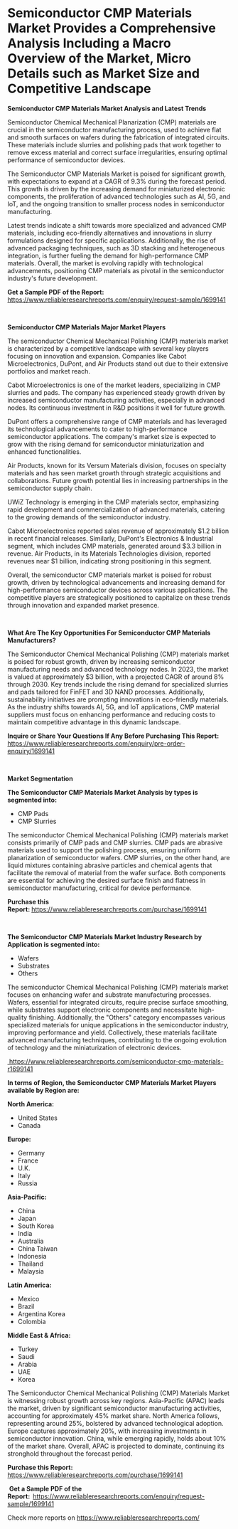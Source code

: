 <p><h1>Semiconductor CMP Materials Market Provides a Comprehensive Analysis Including a Macro Overview of the Market, Micro Details such as Market Size and Competitive Landscape</h1></p><p><strong>Semiconductor CMP Materials Market Analysis and Latest Trends</strong></p>
<p><p>Semiconductor Chemical Mechanical Planarization (CMP) materials are crucial in the semiconductor manufacturing process, used to achieve flat and smooth surfaces on wafers during the fabrication of integrated circuits. These materials include slurries and polishing pads that work together to remove excess material and correct surface irregularities, ensuring optimal performance of semiconductor devices.</p><p>The Semiconductor CMP Materials Market is poised for significant growth, with expectations to expand at a CAGR of 9.3% during the forecast period. This growth is driven by the increasing demand for miniaturized electronic components, the proliferation of advanced technologies such as AI, 5G, and IoT, and the ongoing transition to smaller process nodes in semiconductor manufacturing. </p><p>Latest trends indicate a shift towards more specialized and advanced CMP materials, including eco-friendly alternatives and innovations in slurry formulations designed for specific applications. Additionally, the rise of advanced packaging techniques, such as 3D stacking and heterogeneous integration, is further fueling the demand for high-performance CMP materials. Overall, the market is evolving rapidly with technological advancements, positioning CMP materials as pivotal in the semiconductor industry's future development.</p></p>
<p><strong>Get a Sample PDF of the Report:&nbsp;</strong> <a href="https://www.reliableresearchreports.com/enquiry/request-sample/1699141?utm_campaign=3543&utm_medium=2&utm_source=Github&utm_content=ia&utm_term=27032025&utm_id=semiconductor-cmp-materials">https://www.reliableresearchreports.com/enquiry/request-sample/1699141</a></p>
<p>&nbsp;</p>
<p><strong>Semiconductor CMP Materials Major Market Players</strong></p>
<p><p>The semiconductor Chemical Mechanical Polishing (CMP) materials market is characterized by a competitive landscape with several key players focusing on innovation and expansion. Companies like Cabot Microelectronics, DuPont, and Air Products stand out due to their extensive portfolios and market reach.</p><p>Cabot Microelectronics is one of the market leaders, specializing in CMP slurries and pads. The company has experienced steady growth driven by increased semiconductor manufacturing activities, especially in advanced nodes. Its continuous investment in R&D positions it well for future growth.</p><p>DuPont offers a comprehensive range of CMP materials and has leveraged its technological advancements to cater to high-performance semiconductor applications. The company's market size is expected to grow with the rising demand for semiconductor miniaturization and enhanced functionalities.</p><p>Air Products, known for its Versum Materials division, focuses on specialty materials and has seen market growth through strategic acquisitions and collaborations. Future growth potential lies in increasing partnerships in the semiconductor supply chain.</p><p>UWiZ Technology is emerging in the CMP materials sector, emphasizing rapid development and commercialization of advanced materials, catering to the growing demands of the semiconductor industry.</p><p>Cabot Microelectronics reported sales revenue of approximately $1.2 billion in recent financial releases. Similarly, DuPont's Electronics & Industrial segment, which includes CMP materials, generated around $3.3 billion in revenue. Air Products, in its Materials Technologies division, reported revenues near $1 billion, indicating strong positioning in this segment.</p><p>Overall, the semiconductor CMP materials market is poised for robust growth, driven by technological advancements and increasing demand for high-performance semiconductor devices across various applications. The competitive players are strategically positioned to capitalize on these trends through innovation and expanded market presence.</p></p>
<p>&nbsp;</p>
<p><strong>What Are The Key Opportunities For Semiconductor CMP Materials Manufacturers?</strong></p>
<p><p>The Semiconductor Chemical Mechanical Polishing (CMP) materials market is poised for robust growth, driven by increasing semiconductor manufacturing needs and advanced technology nodes. In 2023, the market is valued at approximately $3 billion, with a projected CAGR of around 8% through 2030. Key trends include the rising demand for specialized slurries and pads tailored for FinFET and 3D NAND processes. Additionally, sustainability initiatives are prompting innovations in eco-friendly materials. As the industry shifts towards AI, 5G, and IoT applications, CMP material suppliers must focus on enhancing performance and reducing costs to maintain competitive advantage in this dynamic landscape.</p></p>
<p><strong>Inquire or Share Your Questions If Any Before Purchasing This Report:</strong> <a href="https://www.reliableresearchreports.com/enquiry/pre-order-enquiry/1699141?utm_campaign=3543&utm_medium=2&utm_source=Github&utm_content=ia&utm_term=27032025&utm_id=semiconductor-cmp-materials">https://www.reliableresearchreports.com/enquiry/pre-order-enquiry/1699141</a></p>
<p>&nbsp;</p>
<p><strong>Market Segmentation</strong></p>
<p><strong>The Semiconductor CMP Materials Market Analysis by types is segmented into:</strong></p>
<p><ul><li>CMP Pads</li><li>CMP Slurries</li></ul></p>
<p><p>The semiconductor Chemical Mechanical Polishing (CMP) materials market consists primarily of CMP pads and CMP slurries. CMP pads are abrasive materials used to support the polishing process, ensuring uniform planarization of semiconductor wafers. CMP slurries, on the other hand, are liquid mixtures containing abrasive particles and chemical agents that facilitate the removal of material from the wafer surface. Both components are essential for achieving the desired surface finish and flatness in semiconductor manufacturing, critical for device performance.</p></p>
<p><strong>Purchase this Report:&nbsp;</strong><a href="https://www.reliableresearchreports.com/purchase/1699141?utm_campaign=3543&utm_medium=2&utm_source=Github&utm_content=ia&utm_term=27032025&utm_id=semiconductor-cmp-materials">https://www.reliableresearchreports.com/purchase/1699141</a></p>
<p>&nbsp;</p>
<p><strong>The Semiconductor CMP Materials Market Industry Research by Application is segmented into:</strong></p>
<p><ul><li>Wafers</li><li>Substrates</li><li>Others</li></ul></p>
<p><p>The semiconductor Chemical Mechanical Polishing (CMP) materials market focuses on enhancing wafer and substrate manufacturing processes. Wafers, essential for integrated circuits, require precise surface smoothing, while substrates support electronic components and necessitate high-quality finishing. Additionally, the "Others" category encompasses various specialized materials for unique applications in the semiconductor industry, improving performance and yield. Collectively, these materials facilitate advanced manufacturing techniques, contributing to the ongoing evolution of technology and the miniaturization of electronic devices.</p></p>
<p><a href="https://www.reliableresearchreports.com/semiconductor-cmp-materials-r1699141?utm_campaign=3543&utm_medium=2&utm_source=Github&utm_content=ia&utm_term=27032025&utm_id=semiconductor-cmp-materials">&nbsp;https://www.reliableresearchreports.com/semiconductor-cmp-materials-r1699141</a></p>
<p><strong>In terms of Region, the Semiconductor CMP Materials Market Players available by Region are:</strong></p>
<p>
    <p> <strong> North America: </strong>
        <ul>
            <li>United States</li>
            <li>Canada</li>
        </ul>
        </p> 
    <p> <strong> Europe: </strong>
        <ul>
            <li>Germany</li>
            <li>France</li>
            <li>U.K.</li>
            <li>Italy</li>
            <li>Russia</li>
        </ul>
        </p> 
    <p> <strong> Asia-Pacific: </strong>
        <ul>
            <li>China</li>
            <li>Japan</li>
            <li>South Korea</li>
            <li>India</li>
            <li>Australia</li>
            <li>China Taiwan</li>
            <li>Indonesia</li>
            <li>Thailand</li>
            <li>Malaysia</li>
        </ul>
        </p> 
    <p> <strong> Latin America: </strong>
        <ul>
            <li>Mexico</li>
            <li>Brazil</li>
            <li>Argentina Korea</li>
            <li>Colombia</li>
        </ul>
        </p> 
    <p> <strong> Middle East & Africa: </strong>
        <ul>
            <li>Turkey</li>
            <li>Saudi</li>
            <li>Arabia</li>
            <li>UAE</li>
            <li>Korea</li>
        </ul>
    </p>
    </p>
<p><p>The Semiconductor Chemical Mechanical Polishing (CMP) Materials Market is witnessing robust growth across key regions. Asia-Pacific (APAC) leads the market, driven by significant semiconductor manufacturing activities, accounting for approximately 45% market share. North America follows, representing around 25%, bolstered by advanced technological adoption. Europe captures approximately 20%, with increasing investments in semiconductor innovation. China, while emerging rapidly, holds about 10% of the market share. Overall, APAC is projected to dominate, continuing its stronghold throughout the forecast period.</p></p>
<p><strong>Purchase this Report: </strong><a href="https://www.reliableresearchreports.com/purchase/1699141?utm_campaign=3543&utm_medium=2&utm_source=Github&utm_content=ia&utm_term=27032025&utm_id=semiconductor-cmp-materials">https://www.reliableresearchreports.com/purchase/1699141</a></p>
<p>&nbsp;<strong>Get a Sample PDF of the Report:&nbsp;&nbsp;</strong><a href="https://www.reliableresearchreports.com/enquiry/request-sample/1699141?utm_campaign=3543&utm_medium=2&utm_source=Github&utm_content=ia&utm_term=27032025&utm_id=semiconductor-cmp-materials">https://www.reliableresearchreports.com/enquiry/request-sample/1699141</a></p>
<p><strong></strong></p>
<p>Check more reports on <a href="https://www.reliableresearchreports.com/?utm_campaign=3543&utm_medium=2&utm_source=Github&utm_content=ia&utm_term=27032025&utm_id=semiconductor-cmp-materials">https://www.reliableresearchreports.com/</a></p>